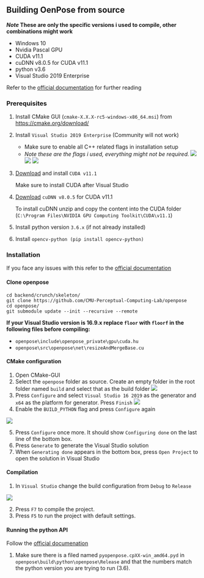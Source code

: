 ## Building OenPose from source
***Note* These are only the specific versions i used to compile, other combinations might work**

- Windows 10
- Nvidia Pascal GPU
- CUDA v11.1
- cuDNN v8.0.5 for CUDA v11.1
- python v3.6
- Visual Studio 2019 Enterprise

Refer to the [official documentation](https://github.com/CMU-Perceptual-Computing-Lab/openpose/blob/master/doc/installation/0_index.md) for further reading
### Prerequisites 
1. Install CMake GUI (`cmake-X.X.X-rc5-windows-x86_64.msi`) from https://cmake.org/download/

2. Install `Visual Studio 2019 Enterprise` (Community will not work)
	- Make sure to enable all C++ related flags in installation setup
	- *Note these are the flags i used, everything might not be required.*
	![](https://i.gyazo.com/83253a69dea33d8370fef6fa2c94c96d.png)
	![](https://i.gyazo.com/fb25c8572c287d6ba026d9c81de14c62.png)
	![](https://i.gyazo.com/73700a1f5f121e87e65d0649b22d19fa.png)
	
3. [Download](https://developer.nvidia.com/cuda-toolkit-archive)  and install `CUDA v11.1` 
	
	Make sure to install CUDA after Visual Studio
    

4. [Download](https://developer.nvidia.com/cudnn)  `cuDNN v8.0.5` for CUDA v11.1
	
	To install cuDNN unzip and copy the content into the CUDA folder (`C:\Program Files\NVIDIA GPU Computing Toolkit\CUDA\v11.1`)

5. Install python version `3.6.x` (if not already installed)

6. Install `opencv-python (pip install opencv-python)`

### Installation
If you face any issues with this refer to the [official documentation](https://github.com/CMU-Perceptual-Computing-Lab/openpose/blob/master/doc/installation/0_index.md#clone-openpose)

#### Clone openpose 
```
cd backend/crunch/skeleton/
git clone https://github.com/CMU-Perceptual-Computing-Lab/openpose
cd openpose/
git submodule update --init --recursive --remote
```
**If your Visual Studio version is 16.9.x replace `floor` with `floorf` in the following files before compiling:**
- `openpose\include\openpose_private\gpu\cuda.hu`
- `openpose\src\openpose\net\resizeAndMergeBase.cu`
#### CMake configuration
1. Open CMake-GUI
2. Select the `openpose` folder as source. Create an empty folder in the root folder named `build` and select that as the build folder
![](https://i.gyazo.com/9fc9e27f829b99d6dcd26f3a770c26ef.png)
3. Press `Configure` and select `Visual Studio 16 2019` as the generator and `x64` as the platform for generator. Press `Finish`
![](https://i.gyazo.com/53bd3446411cf604a25b54f606d2823d.png)
4. Enable the `BUILD_PYTHON` flag and press `Configure` again

![](https://i.gyazo.com/613a94ae8b07e9c7686a63ca26804e33.png)

5. Press `Configure` once more. It should show `Configuring done` on the last line of the bottom box.
6. Press `Generate` to generate the Visual Studio solution
7. When `Generating done` appears in the bottom box, press `Open Project` to open the solution in Visual Studio

#### Compilation
1. In `Visual Studio` change the build configuration from `Debug` to `Release`

![](https://i.gyazo.com/e8645fe5b511a78d02748cc4376f39d7.png)

2. Press `F7` to compile the project.
3. Press `F5` to run the project with default settings.

#### Running the python API
Follow the [official documenation](https://github.com/CMU-Perceptual-Computing-Lab/openpose/blob/master/doc/03_python_api.md#installation)
1. Make sure there is a filed named `pyopenpose.cpXX-win_amd64.pyd` in `openpose\build\python\openpose\Release` and that the numbers match the python version you are trying to run (3.6). 
